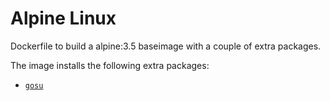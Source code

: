 # Alpine Linux
Dockerfile to build a alpine:3.5 baseimage with a couple of extra packages.

The image installs the following extra packages:

- [`gosu`](https://github.com/tianon/gosu)
